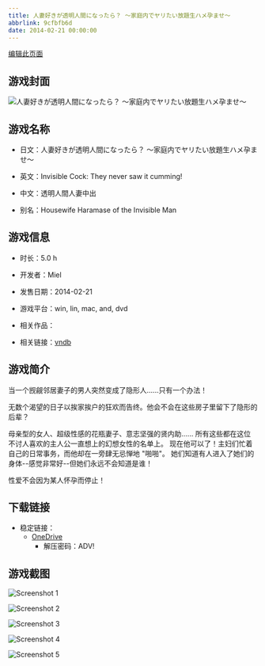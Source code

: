 ```yaml
---
title: 人妻好きが透明人間になったら？ ～家庭内でヤリたい放題生ハメ孕ませ～
abbrlink: 9cfbfb6d
date: 2014-02-21 00:00:00
---
```

[编辑此页面](https://github.com/ACG-3/ADV3-source/blob/main/source/_posts/games/%E4%BA%BA%E5%A6%BB%E5%A5%BD%E3%81%8D%E3%81%8C%E9%80%8F%E6%98%8E%E4%BA%BA%E9%96%93%E3%81%AB%E3%81%AA%E3%81%A3%E3%81%9F%E3%82%89%EF%BC%9F%20%EF%BD%9E%E5%AE%B6%E5%BA%AD%E5%86%85%E3%81%A7%E3%83%A4%E3%83%AA%E3%81%9F%E3%81%84%E6%94%BE%E9%A1%8C%E7%94%9F%E3%83%8F%E3%83%A1%E5%AD%95%E3%81%BE%E3%81%9B%EF%BD%9E.md)

## 游戏封面

![人妻好きが透明人間になったら？ ～家庭内でヤリたい放題生ハメ孕ませ～](https://pan.timero.xyz/onedrive/img_lib_001/%E4%BA%BA%E5%A6%BB%E5%A5%BD%E3%81%8D%E3%81%8C%E9%80%8F%E6%98%8E%E4%BA%BA%E9%96%93%E3%81%AB%E3%81%AA%E3%81%A3%E3%81%9F%E3%82%89%EF%BC%9F%20%EF%BD%9E%E5%AE%B6%E5%BA%AD%E5%86%85%E3%81%A7%E3%83%A4%E3%83%AA%E3%81%9F%E3%81%84%E6%94%BE%E9%A1%8C%E7%94%9F%E3%83%8F%E3%83%A1%E5%AD%95%E3%81%BE%E3%81%9B%EF%BD%9E_cover.avif)


## 游戏名称

- 日文：人妻好きが透明人間になったら？ ～家庭内でヤリたい放題生ハメ孕ませ～
- 英文：Invisible Cock: They never saw it cumming!
- 中文：透明人間人妻中出

- 别名：Housewife Haramase of the Invisible Man


## 游戏信息

- 时长：5.0 h
- 开发者：Miel
- 发售日期：2014-02-21
- 游戏平台：win, lin, mac, and, dvd
- 相关作品：

- 相关链接：[vndb](https://vndb.org/v14692)


## 游戏简介

当一个觊觎邻居妻子的男人突然变成了隐形人......只有一个办法！

无数个渴望的日子以挨家挨户的狂欢而告终。他会不会在这些房子里留下了隐形的后辈？

母亲型的女人、超级性感的花瓶妻子、意志坚强的贤内助......
所有这些都在这位不讨人喜欢的主人公一直想上的幻想女性的名单上。
现在他可以了！主妇们忙着自己的日常事务，而他却在一旁肆无忌惮地 "啪啪"。
她们知道有人进入了她们的身体--感觉非常好--但她们永远不会知道是谁！

性爱不会因为某人怀孕而停止！




## 下载链接

- 稳定链接：
    - [OneDrive](https://pan.timero.xyz/onedrive/adv_lib_001/%E4%BA%BA%E5%A6%BB%E5%A5%BD%E3%81%8D%E3%81%8C%E9%80%8F%E6%98%8E%E4%BA%BA%E9%96%93%E3%81%AB%E3%81%AA%E3%81%A3%E3%81%9F%E3%82%89%EF%BC%9F%20%EF%BD%9E%E5%AE%B6%E5%BA%AD%E5%86%85%E3%81%A7%E3%83%A4%E3%83%AA%E3%81%9F%E3%81%84%E6%94%BE%E9%A1%8C%E7%94%9F%E3%83%8F%E3%83%A1%E5%AD%95%E3%81%BE%E3%81%9B%EF%BD%9E)
        - 解压密码：ADV!



## 游戏截图


![Screenshot 1](https://pan.timero.xyz/onedrive/img_lib_001/%E4%BA%BA%E5%A6%BB%E5%A5%BD%E3%81%8D%E3%81%8C%E9%80%8F%E6%98%8E%E4%BA%BA%E9%96%93%E3%81%AB%E3%81%AA%E3%81%A3%E3%81%9F%E3%82%89%EF%BC%9F%20%EF%BD%9E%E5%AE%B6%E5%BA%AD%E5%86%85%E3%81%A7%E3%83%A4%E3%83%AA%E3%81%9F%E3%81%84%E6%94%BE%E9%A1%8C%E7%94%9F%E3%83%8F%E3%83%A1%E5%AD%95%E3%81%BE%E3%81%9B%EF%BD%9E_Screenshot_1.avif)

![Screenshot 2](https://pan.timero.xyz/onedrive/img_lib_001/%E4%BA%BA%E5%A6%BB%E5%A5%BD%E3%81%8D%E3%81%8C%E9%80%8F%E6%98%8E%E4%BA%BA%E9%96%93%E3%81%AB%E3%81%AA%E3%81%A3%E3%81%9F%E3%82%89%EF%BC%9F%20%EF%BD%9E%E5%AE%B6%E5%BA%AD%E5%86%85%E3%81%A7%E3%83%A4%E3%83%AA%E3%81%9F%E3%81%84%E6%94%BE%E9%A1%8C%E7%94%9F%E3%83%8F%E3%83%A1%E5%AD%95%E3%81%BE%E3%81%9B%EF%BD%9E_Screenshot_2.avif)

![Screenshot 3](https://pan.timero.xyz/onedrive/img_lib_001/%E4%BA%BA%E5%A6%BB%E5%A5%BD%E3%81%8D%E3%81%8C%E9%80%8F%E6%98%8E%E4%BA%BA%E9%96%93%E3%81%AB%E3%81%AA%E3%81%A3%E3%81%9F%E3%82%89%EF%BC%9F%20%EF%BD%9E%E5%AE%B6%E5%BA%AD%E5%86%85%E3%81%A7%E3%83%A4%E3%83%AA%E3%81%9F%E3%81%84%E6%94%BE%E9%A1%8C%E7%94%9F%E3%83%8F%E3%83%A1%E5%AD%95%E3%81%BE%E3%81%9B%EF%BD%9E_Screenshot_3.avif)

![Screenshot 4](https://pan.timero.xyz/onedrive/img_lib_001/%E4%BA%BA%E5%A6%BB%E5%A5%BD%E3%81%8D%E3%81%8C%E9%80%8F%E6%98%8E%E4%BA%BA%E9%96%93%E3%81%AB%E3%81%AA%E3%81%A3%E3%81%9F%E3%82%89%EF%BC%9F%20%EF%BD%9E%E5%AE%B6%E5%BA%AD%E5%86%85%E3%81%A7%E3%83%A4%E3%83%AA%E3%81%9F%E3%81%84%E6%94%BE%E9%A1%8C%E7%94%9F%E3%83%8F%E3%83%A1%E5%AD%95%E3%81%BE%E3%81%9B%EF%BD%9E_Screenshot_4.avif)

![Screenshot 5](https://pan.timero.xyz/onedrive/img_lib_001/%E4%BA%BA%E5%A6%BB%E5%A5%BD%E3%81%8D%E3%81%8C%E9%80%8F%E6%98%8E%E4%BA%BA%E9%96%93%E3%81%AB%E3%81%AA%E3%81%A3%E3%81%9F%E3%82%89%EF%BC%9F%20%EF%BD%9E%E5%AE%B6%E5%BA%AD%E5%86%85%E3%81%A7%E3%83%A4%E3%83%AA%E3%81%9F%E3%81%84%E6%94%BE%E9%A1%8C%E7%94%9F%E3%83%8F%E3%83%A1%E5%AD%95%E3%81%BE%E3%81%9B%EF%BD%9E_Screenshot_5.avif)

